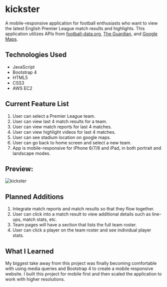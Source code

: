 # kickster

A mobile-responsive application for football enthusiasts who want to view the latest English Premier League match results and highlights. This application utilizes APIs from [football-data.org](https://www.football-data.org/), [The Guardian](https://open-platform.theguardian.com/), and [Google Maps](https://developers.google.com/maps/documentation).

## Technologies Used

- JavaScript
- Bootstrap 4
- HTML5
- CSS3
- AWS EC2

## Current Feature List

1. User can select a Premier League team.
2. User can view last 4 match results for a team.
3. User can view match reports for last 4 matches.
4. User can view highlight videos for last 4 matches.
5. User can see stadium location on google maps.
6. User can go back to home screen and select a new team.
7. App is mobile-responsive for iPhone 6/7/8 and iPad, in both portrait and landscape modes.

## Preview:

![kickster](./kickster.gif )

## Planned Additions

1. Integrate match reports and match results so that they flow together.
2. User can click into a match result to view additional details such as line-ups, match stats, etc.
3. Team pages will have a section that lists the full team roster.
4. User can click a player on the team roster and see individual player stats.

## What I Learned

My biggest take away from this project was finally becoming comfortable with using media queries and Bootstrap 4 to create a mobile responsive website. I built this project for mobile first and then scaled the application to work with higher resolutions.
